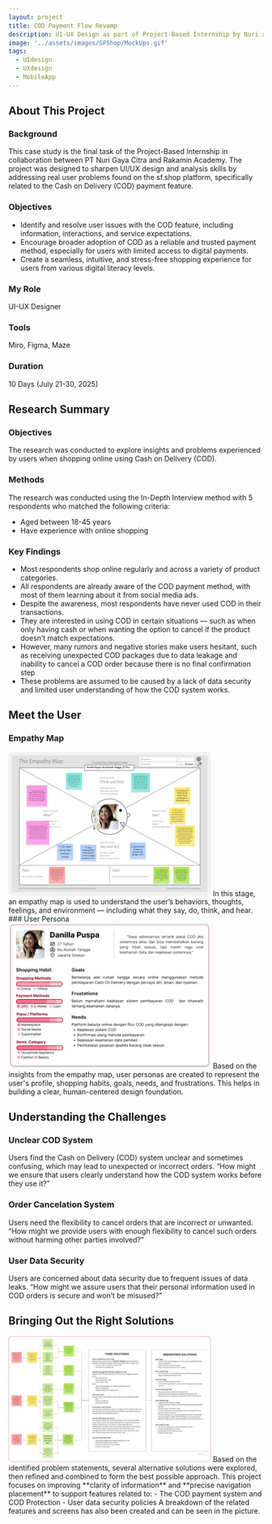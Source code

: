 ```yaml
---
layout: project
title: COD Payment Flow Revamp
description: UI-UX Design as part of Project-Based Internship by Nuri x Rakamin
image: '../assets/images/SFShop/MockUps.gif'
tags:
  - UIdesign
  - UXdesign
  - MobileApp
---
```


## About This Project
### Background
This case study is the final task of the Project-Based Internship in collaboration between PT Nuri Gaya Citra and Rakamin Academy. The project was designed to sharpen UI/UX design and analysis skills by addressing real user problems found on the sf.shop platform, specifically related to the Cash on Delivery (COD) payment feature.
### Objectives
- Identify and resolve user issues with the COD feature, including information, interactions, and service expectations.
- Encourage broader adoption of COD as a reliable and trusted payment method, especially for users with limited access to digital payments.
- Create a seamless, intuitive, and stress-free shopping experience for users from various digital literacy levels.
### My Role
UI-UX Designer
### Tools
Miro, Figma, Maze
### Duration
10 Days (July 21-30, 2025)

## Research Summary
### Objectives
The research was conducted to explore insights and problems experienced by users when shopping online using Cash on Delivery (COD).
### Methods
The research was conducted using the In-Depth Interview method with 5 respondents who matched the following criteria:
- Aged between 18-45 years
- Have experience with online shopping
### Key Findings
- Most respondents shop online regularly and across a variety of product categories.
- All respondents are already aware of the COD payment method, with most of them learning about it from social media ads.
- Despite the awareness, most respondents have never used COD in their transactions.
- They are interested in using COD in certain situations — such as when only having cash or when wanting the option to cancel if the product doesn’t match expectations.
- However, many rumors and negative stories make users hesitant, such as receiving unexpected COD packages due to data leakage and inability to cancel a COD order because there is no final confirmation step
- These problems are assumed to be caused by a lack of data security and limited user understanding of how the COD system works.

## Meet the User 
### Empathy Map
<img src="../assets/images/SFShop/EmpathyMap.png" alt="EmpathyMap" width="400">
In this stage, an empathy map is used to understand the user’s behaviors, thoughts, feelings, and environment — including what they say, do, think, and hear.
### User Persona
<img src="../assets/images/SFShop/Persona.png" alt="UserPersona" width="400">
Based on the insights from the empathy map, user personas are created to represent the user's profile, shopping habits, goals, needs, and frustrations. This helps in building a clear, human-centered design foundation.

## Understanding the Challenges
### Unclear COD System
Users find the Cash on Delivery (COD) system unclear and sometimes confusing, which may lead to unexpected or incorrect orders.
<q>How might we ensure that users clearly understand how the COD system works before they use it?</q>
### Order Cancelation System
Users need the flexibility to cancel orders that are incorrect or unwanted.
<q>How might we provide users with enough flexibility to cancel such orders without harming other parties involved?</q>
### User Data Security
Users are concerned about data security due to frequent issues of data leaks.
<q>How might we assure users that their personal information used in COD orders is secure and won’t be misused?</q>

## Bringing Out the Right Solutions
<img src="../assets/images/SFShop/Ideation.png" alt="Ideation Process" width="400">
Based on the identified problem statements, several alternative solutions were explored, then refined and combined to form the best possible approach.
This project focuses on improving **clarity of information** and **precise navigation placement** to support features related to:
- The COD payment system and COD Protection
- User data security policies
A breakdown of the related features and screens has also been created and can be seen in the picture.
